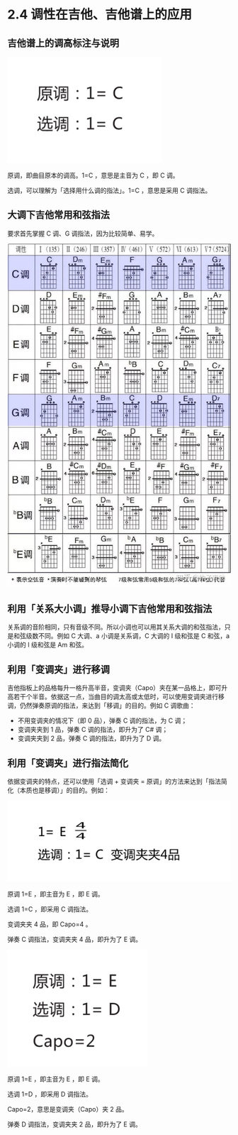 # 2.4 调性在吉他、吉他谱上的应用

## 吉他谱上的调高标注与说明

![tab key 2](../images/tab-key-2.png)

原调，即曲目原本的调高。1=C ，意思是主音为 C ，即 C 调。

选调，可以理解为「选择用什么调的指法」。1=C ，意思是采用 C 调指法。

## 大调下吉他常用和弦指法

要求首先掌握 C 调、G 调指法，因为比较简单、易学。

![chords](../images/chords.jpg)


## 利用「关系大小调」推导小调下吉他常用和弦指法

关系调的音阶相同，只有音级不同。所以小调也可以用其关系大调的和弦指法，只是和弦级数不同。例如 C 大调、a 小调是关系调，C 大调的 I 级和弦是 C 和弦，a 小调的 I 级和弦是 Am 和弦。

## 利用「变调夹」进行移调

吉他指板上的品格每升一格升高半音，变调夹（Capo）夹在某一品格上，即可升高若干个半音。依据这一点，当曲目的调太高或太低时，可以使用变调夹进行移调，仍然弹奏原调的指法，来达到「移调」的目的。例如 C 调歌曲：

- 不用变调夹的情况下（即 0 品），弹奏 C 调的指法，为 C 调；
- 变调夹夹到 1 品，弹奏 C 调的指法，即升为了 C# 调；
- 变调夹夹到 2 品，弹奏 C 调的指法，即升为了 D 调。

## 利用「变调夹」进行指法简化

依据变调夹的特点，还可以使用「选调 + 变调夹 = 原调」的方法来达到「指法简化（本质也是移调）」的目的。例如：

![tab key 3](../images/tab-key-3.png)

原调 1=E ，即主音为 E ，即 E 调。

选调 1=C ，即采用 C 调指法。

变调夹夹 4 品，即 Capo=4 。

弹奏 C 调指法，变调夹夹 4 品，即升为了 E 调。

![tab key](../images/tab-key.png)

原调 1=E ，即主音为 E ，即 E 调。

选调 1=D ，即采用 D 调指法。

Capo=2，意思是变调夹（Capo）夹 2 品。

弹奏 D 调指法，变调夹夹 2 品，即升为了 E 调。

